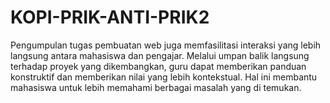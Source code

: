 # KOPI-PRIK-ANTI-PRIK2
Pengumpulan tugas pembuatan web juga memfasilitasi interaksi yang lebih langsung antara mahasiswa dan pengajar. Melalui umpan balik langsung terhadap proyek yang dikembangkan, guru dapat memberikan panduan konstruktif dan memberikan nilai yang lebih kontekstual. Hal ini membantu mahasiswa untuk lebih memahami berbagai masalah yang di temukan.
